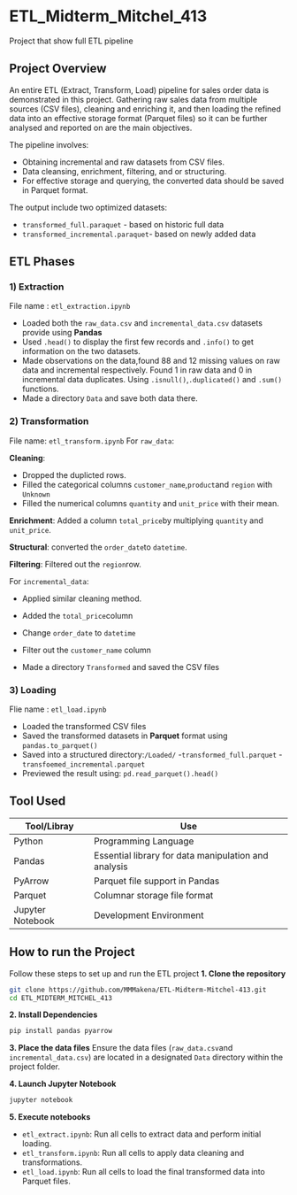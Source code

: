 # ETL_Midterm_Mitchel_413
Project that show full ETL pipeline

## Project Overview
An entire ETL (Extract, Transform, Load) pipeline for sales order data is demonstrated in this project.  Gathering raw sales data from multiple sources (CSV files), cleaning and enriching it, and then loading the refined data into an effective storage format (Parquet files) so it can be further analysed and reported on are the main objectives.

The pipeline involves:
- Obtaining incremental and raw datasets from CSV files.
-  Data cleansing, enrichment, filtering, and or structuring.
- For effective storage and querying, the converted data should be saved in Parquet format.

The output include two optimized datasets:
- `transformed_full.paraquet` - based on historic full data
- `transformed_incremental.paraquet`- based on newly added data

## ETL Phases
### 1) Extraction
File name : `etl_extraction.ipynb`

- Loaded both the `raw_data.csv` and `incremental_data.csv` datasets provide using **Pandas**
- Used `.head()` to display the first few records and `.info()` to get information on the two datasets.
- Made observations on the data,found 88 and 12 missing values on raw data and incremental respectively. Found 1 in raw data and 0 in incremental data duplicates. Using `.isnull()`,`.duplicated()` and `.sum()` functions.
- Made a directory `Data` and save both data there.

### 2) Transformation
File name: `etl_transform.ipynb`
For `raw_data`:

**Cleaning**:
- Dropped the duplicted rows.
- Filled the categorical columns `customer_name`,`product`and `region` with `Unknown`
- Filled the numerical columns `quantity` and `unit_price` with their mean.

**Enrichment**: Added a column `total_price`by multiplying `quantity` and `unit_price`.

**Structural**: converted the `order_date`to `datetime`.

**Filtering**: Filtered out the `region`row.

For `incremental_data`:
- Applied similar cleaning method.
- Added the `total_price`column
- Change `order_date` to `datetime`
- Filter out the `customer_name` column

- Made a directory `Transformed` and saved the CSV files 

### 3) Loading
Flie name : `etl_load.ipynb`
- Loaded the transformed CSV files
- Saved the transformed datasets in **Parquet** format using `pandas.to_parquet()`
- Saved into a structured directory:`/Loaded/`
  -`transformed_full.parquet`
  -`transfoemed_incremental.parquet`
- Previewed the result using: `pd.read_parquet().head()`

## Tool Used
| Tool/Libray | Use |
|----------|----------|
| Python | Programming Language |
| Pandas | Essential library for data manipulation and analysis | 
| PyArrow | Parquet file support in Pandas |
| Parquet | Columnar storage file format |
| Jupyter Notebook | Development Environment |

## How to run the Project
Follow these steps to set up and run the ETL project
**1. Clone the repository**
```bash
git clone https://github.com/MMMakena/ETL-Midterm-Mitchel-413.git
cd ETL_MIDTERM_MITCHEL_413
```

**2. Install Dependencies**
``` bash
pip install pandas pyarrow
```

**3. Place the data files**
Ensure the data files (`raw_data.csv`and `incremental_data.csv`) are located in a designated `Data` directory within the project folder.

**4. Launch Jupyter Notebook**
``` bash
jupyter notebook
```

**5. Execute notebooks**
- `etl_extract.ipynb`: Run all cells to extract data and perform initial loading.
- `etl_transform.ipynb`: Run all cells to apply data cleaning and transformations.
- `etl_load.ipynb`: Run all cells to load the final transformed data into Parquet files.


